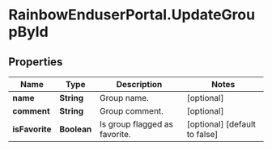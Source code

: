 # RainbowEnduserPortal.UpdateGroupById

## Properties

Name | Type | Description | Notes
------------ | ------------- | ------------- | -------------
**name** | **String** | Group name. | [optional] 
**comment** | **String** | Group comment. | [optional] 
**isFavorite** | **Boolean** | Is group flagged as favorite. | [optional] [default to false]


